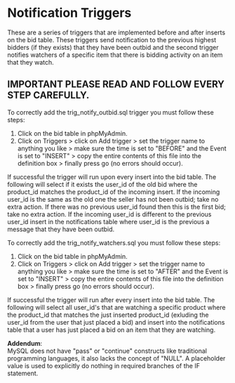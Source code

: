 # Notification Triggers
These are a series of triggers that are implemented before and after inserts on the bid table.
These triggers send notification to the previous highest bidders (if they exists) that they have 
been outbid and the second trigger notifies watchers of a specific item that there is bidding 
activity on an item that they watch.

## IMPORTANT PLEASE READ AND FOLLOW EVERY STEP CAREFULLY.
To correctly add the trig_notify_outbid.sql trigger you must follow these steps:
1. Click on the bid table in phpMyAdmin.
2. Click on Triggers > click on Add trigger > set the trigger name to
anything you like > make sure the time is set to "BEFORE" and the Event
is set to "INSERT" > copy the entire contents of this file into the 
definition box > finally press go (no errors should occur).

If successful the trigger will run upon every insert into the bid table.
The following will select if it exists the user_id of the old bid where the
product_id matches the product_id of the incoming insert. If the incoming 
user_id is the same as the old one the seller has not been outbid; take no 
extra action. If there was no previous user_id found then this is the first
bid; take no extra action. If the incoming user_id is different to the 
previous user_id insert in the notifications table where user_id is the 
previous a message that they have been outbid.


To correctly add the trig_notify_watchers.sql you must follow these steps:
1. Click on the bid table in phpMyAdmin.
2. Click on Triggers > click on Add trigger > set the trigger name to
   anything you like > make sure the time is set to "AFTER" and the Event
   is set to "INSERT" > copy the entire contents of this file into the 
   definition box > finally press go (no errors should occur).

If successful the trigger will run after every insert into the bid table.
The following will select all user_id's that are watching a specific product
where the product_id that matches the just inserted product_id (exluding the
user_id from the user that just placed a bid) and insert into the 
notifications table that a user has just placed a bid on an item that they 
are watching.
 
__Addendum__:     
MySQL does not have "pass" or "continue" constructs like traditional
programming languages, it also lacks the concept of "NULL". A placeholder
value is used to explicitly do nothing in required branches of the IF
statement.
